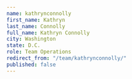 ```yaml
---
name: kathrynconnolly
first_name: Kathryn
last_name: Connolly
full_name: Kathryn Connolly
city: Washington
state: D.C.
role: Team Operations
redirect_from: "/team/kathrynconnolly/"
published: false
---
```


